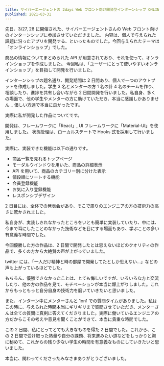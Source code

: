 ```yaml
---
title: サイバーエージェントの 2days Web フロント向け開発型インターンシップ ONLINE に参加しました！！
published: 2021-03-31
---
```


先日、3/27, 28 に開催された、サイバーエージェントさんの Web フロント向けのインターンシップに参加させていただきました。
内容は、個人で与えられた課題に沿ったアプリを開発する、といったものでした。今回与えられたテーマは「オンラインショップ」でした。

商品の情報についてまとめられた API が用意されており、それを使って、オンラインショップを作成しました。
今回私は、「ユーザーにとって使いやすいオンラインショップ」を目指して開発を行いました。

インターンシップの題名通り、開発期間は 2 日間あり、個人で一つのアウトプットを作成しました。学生 3 名とメンターの方 1 名の計 4 名のチームを作り、相談したり、進捗を共有し合いながら 2 日間開発を行いました。私自身、多くの場面で、他の学生やメンターの方に助けていただき、本当に感謝しかありません... 優しい方達で本当に良かったです。

実際に私が開発した作品についてです。

開発は、フレームワークに「React」, UI フレームワークに「Material-UI」を使用しました。 状態管理は、ローカルステートで Hooks 式を採用して行いました。

実際に、実装できた機能は以下の通りです。

- 商品一覧を見れるトップページ
- モーダルウインドウを用いた、商品の詳細表示
- API を用いて、商品のカテゴリー別に分けた表示
- 値段順にソートする機能
- 会員登録機能
- お気に入り登録機能
- レスポンシブデザイン

2 日目には、全体での発表会があり、そこで周りのエンジニアの方の技術力の高さに驚かされました。

私自身が、実装しきれなかったところをいとも簡単に実装していたり、中には、今まで耳にしたことのなかった技術などを目にする場面もあり、学ぶことの多い有意義な時間でした。

今回優勝した方の作品は、2 日間で開発したとは思えないほどのクオリティの作品で、多くの方から大絶賛の声が上がっていました。

twitter には、「一人だけ精神と時の部屋で開発してたとしか思えない...」などの声も上がっているほどでした。

もちろん、優勝できなかったことは、とても悔しいですが、いろいろな方と交流したり、他の方の作品を見て、モチベーションが本当に爆上がりしました。これからもっともっと自分自身の技術力を磨いていきたいと思いました。

また、インターン中にメンターさんと 1on1 での質問タイムがありました。私はこの時に、与えられた時間本当にギリギリまで質問させていただき、メンターさんは全ての質問に真剣に答えてくださりました。実際に働いているエンジニアの方だからこその考えや意見を聞くことができて、本当に貴重な時間でした。

この 2 日間、私にとってとても大きなものを得た 2 日間でした。これから、この 2 日間で受け取った熱量や自分の課題、将来進みたい道などをしっかりと胸に秘めて、これからの残り少ない学生の時間を有意義なものにしていきたいと思いました。

本当に、関わってくださったみなさまありがとうございました。
